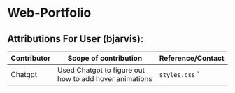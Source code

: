 # Web-Portfolio
## Attributions For User (bjarvis):

| Contributor                        | Scope of contribution                                                               | Reference/Contact              |
|------------------------------------|-------------------------------------------------------------------------------------|--------------------------------|
| Chatgpt                            | Used Chatgpt to figure out how to add hover animations                                      | `styles.css` `

